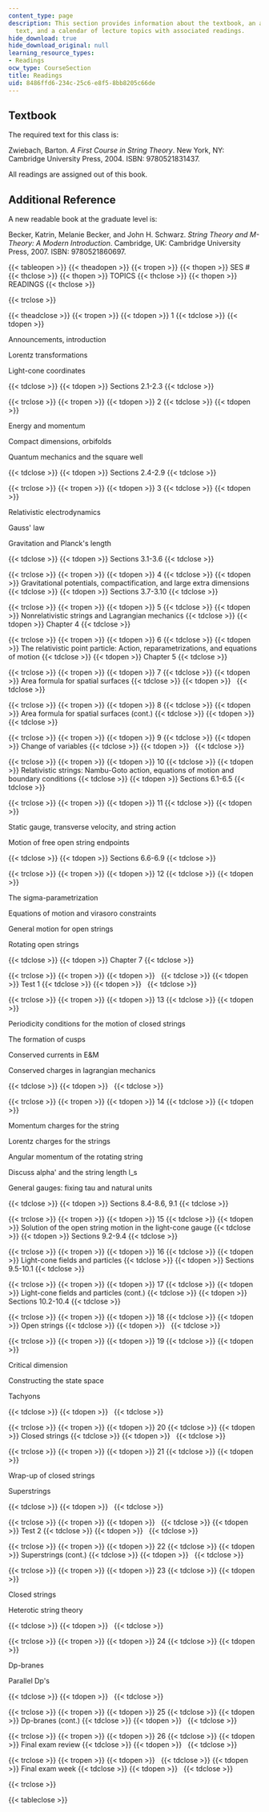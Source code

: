 ```yaml
---
content_type: page
description: This section provides information about the textbook, an additional reference
  text, and a calendar of lecture topics with associated readings.
hide_download: true
hide_download_original: null
learning_resource_types:
- Readings
ocw_type: CourseSection
title: Readings
uid: 8486ffd6-234c-25c6-e8f5-8bb8205c66de
---
```


Textbook
--------

The required text for this class is:

Zwiebach, Barton. _A First Course in String Theory_. New York, NY: Cambridge University Press, 2004. ISBN: 9780521831437.

All readings are assigned out of this book.

Additional Reference
--------------------

A new readable book at the graduate level is:

Becker, Katrin, Melanie Becker, and John H. Schwarz. _String Theory and M-Theory: A Modern Introduction_. Cambridge, UK: Cambridge University Press, 2007. ISBN: 9780521860697.

{{< tableopen >}}
{{< theadopen >}}
{{< tropen >}}
{{< thopen >}}
SES #
{{< thclose >}}
{{< thopen >}}
TOPICS
{{< thclose >}}
{{< thopen >}}
READINGS
{{< thclose >}}

{{< trclose >}}

{{< theadclose >}}
{{< tropen >}}
{{< tdopen >}}
1
{{< tdclose >}}
{{< tdopen >}}


Announcements, introduction

Lorentz transformations

Light-cone coordinates


{{< tdclose >}}
{{< tdopen >}}
Sections 2.1-2.3
{{< tdclose >}}

{{< trclose >}}
{{< tropen >}}
{{< tdopen >}}
2
{{< tdclose >}}
{{< tdopen >}}


Energy and momentum

Compact dimensions, orbifolds

Quantum mechanics and the square well


{{< tdclose >}}
{{< tdopen >}}
Sections 2.4-2.9
{{< tdclose >}}

{{< trclose >}}
{{< tropen >}}
{{< tdopen >}}
3
{{< tdclose >}}
{{< tdopen >}}


Relativistic electrodynamics

Gauss' law

Gravitation and Planck's length


{{< tdclose >}}
{{< tdopen >}}
Sections 3.1-3.6
{{< tdclose >}}

{{< trclose >}}
{{< tropen >}}
{{< tdopen >}}
4
{{< tdclose >}}
{{< tdopen >}}
Gravitational potentials, compactification, and large extra dimensions
{{< tdclose >}}
{{< tdopen >}}
Sections 3.7-3.10
{{< tdclose >}}

{{< trclose >}}
{{< tropen >}}
{{< tdopen >}}
5
{{< tdclose >}}
{{< tdopen >}}
Nonrelativistic strings and Lagrangian mechanics
{{< tdclose >}}
{{< tdopen >}}
Chapter 4
{{< tdclose >}}

{{< trclose >}}
{{< tropen >}}
{{< tdopen >}}
6
{{< tdclose >}}
{{< tdopen >}}
The relativistic point particle: Action, reparametrizations, and equations of motion
{{< tdclose >}}
{{< tdopen >}}
Chapter 5
{{< tdclose >}}

{{< trclose >}}
{{< tropen >}}
{{< tdopen >}}
7
{{< tdclose >}}
{{< tdopen >}}
Area formula for spatial surfaces
{{< tdclose >}}
{{< tdopen >}}
 
{{< tdclose >}}

{{< trclose >}}
{{< tropen >}}
{{< tdopen >}}
8
{{< tdclose >}}
{{< tdopen >}}
Area formula for spatial surfaces (cont.)
{{< tdclose >}}
{{< tdopen >}}
 
{{< tdclose >}}

{{< trclose >}}
{{< tropen >}}
{{< tdopen >}}
9
{{< tdclose >}}
{{< tdopen >}}
Change of variables
{{< tdclose >}}
{{< tdopen >}}
 
{{< tdclose >}}

{{< trclose >}}
{{< tropen >}}
{{< tdopen >}}
10
{{< tdclose >}}
{{< tdopen >}}
Relativistic strings: Nambu-Goto action, equations of motion and boundary conditions
{{< tdclose >}}
{{< tdopen >}}
Sections 6.1-6.5
{{< tdclose >}}

{{< trclose >}}
{{< tropen >}}
{{< tdopen >}}
11
{{< tdclose >}}
{{< tdopen >}}


Static gauge, transverse velocity, and string action

Motion of free open string endpoints


{{< tdclose >}}
{{< tdopen >}}
Sections 6.6-6.9
{{< tdclose >}}

{{< trclose >}}
{{< tropen >}}
{{< tdopen >}}
12
{{< tdclose >}}
{{< tdopen >}}


The sigma-parametrization

Equations of motion and virasoro constraints

General motion for open strings

Rotating open strings


{{< tdclose >}}
{{< tdopen >}}
Chapter 7
{{< tdclose >}}

{{< trclose >}}
{{< tropen >}}
{{< tdopen >}}
 
{{< tdclose >}}
{{< tdopen >}}
Test 1
{{< tdclose >}}
{{< tdopen >}}
 
{{< tdclose >}}

{{< trclose >}}
{{< tropen >}}
{{< tdopen >}}
13
{{< tdclose >}}
{{< tdopen >}}


Periodicity conditions for the motion of closed strings

The formation of cusps

Conserved currents in E&M

Conserved charges in lagrangian mechanics


{{< tdclose >}}
{{< tdopen >}}
 
{{< tdclose >}}

{{< trclose >}}
{{< tropen >}}
{{< tdopen >}}
14
{{< tdclose >}}
{{< tdopen >}}


Momentum charges for the string

Lorentz charges for the strings

Angular momentum of the rotating string

Discuss alpha' and the string length l\_s

General gauges: fixing tau and natural units


{{< tdclose >}}
{{< tdopen >}}
Sections 8.4-8.6, 9.1
{{< tdclose >}}

{{< trclose >}}
{{< tropen >}}
{{< tdopen >}}
15
{{< tdclose >}}
{{< tdopen >}}
Solution of the open string motion in the light-cone gauge
{{< tdclose >}}
{{< tdopen >}}
Sections 9.2-9.4
{{< tdclose >}}

{{< trclose >}}
{{< tropen >}}
{{< tdopen >}}
16
{{< tdclose >}}
{{< tdopen >}}
Light-cone fields and particles
{{< tdclose >}}
{{< tdopen >}}
Sections 9.5-10.1
{{< tdclose >}}

{{< trclose >}}
{{< tropen >}}
{{< tdopen >}}
17
{{< tdclose >}}
{{< tdopen >}}
Light-cone fields and particles (cont.)
{{< tdclose >}}
{{< tdopen >}}
Sections 10.2-10.4
{{< tdclose >}}

{{< trclose >}}
{{< tropen >}}
{{< tdopen >}}
18
{{< tdclose >}}
{{< tdopen >}}
Open strings
{{< tdclose >}}
{{< tdopen >}}
 
{{< tdclose >}}

{{< trclose >}}
{{< tropen >}}
{{< tdopen >}}
19
{{< tdclose >}}
{{< tdopen >}}


Critical dimension

Constructing the state space

Tachyons


{{< tdclose >}}
{{< tdopen >}}
 
{{< tdclose >}}

{{< trclose >}}
{{< tropen >}}
{{< tdopen >}}
20
{{< tdclose >}}
{{< tdopen >}}
Closed strings
{{< tdclose >}}
{{< tdopen >}}
 
{{< tdclose >}}

{{< trclose >}}
{{< tropen >}}
{{< tdopen >}}
21
{{< tdclose >}}
{{< tdopen >}}


Wrap-up of closed strings

Superstrings


{{< tdclose >}}
{{< tdopen >}}
 
{{< tdclose >}}

{{< trclose >}}
{{< tropen >}}
{{< tdopen >}}
 
{{< tdclose >}}
{{< tdopen >}}
Test 2
{{< tdclose >}}
{{< tdopen >}}
 
{{< tdclose >}}

{{< trclose >}}
{{< tropen >}}
{{< tdopen >}}
22
{{< tdclose >}}
{{< tdopen >}}
Superstrings (cont.)
{{< tdclose >}}
{{< tdopen >}}
 
{{< tdclose >}}

{{< trclose >}}
{{< tropen >}}
{{< tdopen >}}
23
{{< tdclose >}}
{{< tdopen >}}


Closed strings

Heterotic string theory


{{< tdclose >}}
{{< tdopen >}}
 
{{< tdclose >}}

{{< trclose >}}
{{< tropen >}}
{{< tdopen >}}
24
{{< tdclose >}}
{{< tdopen >}}


Dp-branes

Parallel Dp's


{{< tdclose >}}
{{< tdopen >}}
 
{{< tdclose >}}

{{< trclose >}}
{{< tropen >}}
{{< tdopen >}}
25
{{< tdclose >}}
{{< tdopen >}}
Dp-branes (cont.)
{{< tdclose >}}
{{< tdopen >}}
 
{{< tdclose >}}

{{< trclose >}}
{{< tropen >}}
{{< tdopen >}}
26
{{< tdclose >}}
{{< tdopen >}}
Final exam review
{{< tdclose >}}
{{< tdopen >}}
 
{{< tdclose >}}

{{< trclose >}}
{{< tropen >}}
{{< tdopen >}}
 
{{< tdclose >}}
{{< tdopen >}}
Final exam week
{{< tdclose >}}
{{< tdopen >}}
 
{{< tdclose >}}

{{< trclose >}}

{{< tableclose >}}